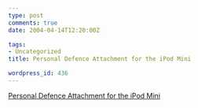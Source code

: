 ```yaml
---
type: post
comments: true
date: 2004-04-14T12:20:00Z

tags:
- Uncategorized
title: Personal Defence Attachment for the iPod Mini

wordpress_id: 436
---
```


[Personal Defence Attachment for the iPod Mini](http://rik.typepad.com/blog/2004/04/istab.html)
